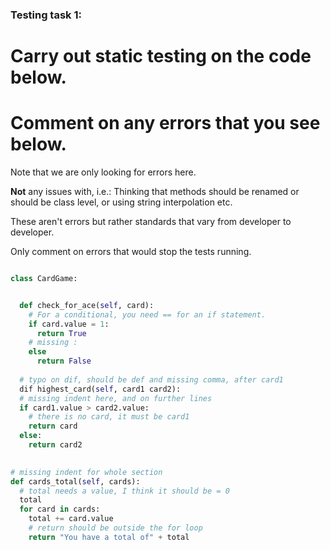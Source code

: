 ### Testing task 1:

# Carry out static testing on the code below.
# Comment on any errors that you see below.

Note that we are only looking for errors here.

**Not** any issues with, i.e.: 
Thinking that methods should be renamed or should be class level, or using string interpolation etc. 

These aren't errors but rather standards that vary from developer to developer. 

Only comment on errors that would stop the tests running.

```python

class CardGame:


  def check_for_ace(self, card):
    # For a conditional, you need == for an if statement.
    if card.value = 1:
      return True
    # missing :
    else
      return False
   
  # typo on dif, should be def and missing comma, after card1
  dif highest_card(self, card1 card2):
  # missing indent here, and on further lines
  if card1.value > card2.value:
    # there is no card, it must be card1
    return card
  else:
    return card2
  

# missing indent for whole section
def cards_total(self, cards):
  # total needs a value, I think it should be = 0
  total
  for card in cards:
    total += card.value
    # return should be outside the for loop
    return "You have a total of" + total
  
```
